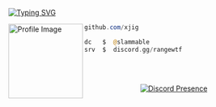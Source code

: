 

[![Typing SVG](https://readme-typing-svg.herokuapp.com?font=Silkscreen&duration=8000&pause=&color=F7F7F7&random=true&width=435&lines=range.wtf+%7C+Bio-Link)](https://git.io/typing-svg)

<img align="left" src="https://files.catbox.moe/bnm05t.png" width="147" alt="Profile Image" /> 



```powershell
github.com/xjig
```
```php
dc   $  @slammable
srv  $  discord.gg/rangewtf
```
## 
&zwnj;
&zwnj;

<div align="center">

[![Discord Presence](https://lanyard.kyrie25.me/api/1177497949601812512?gradient=FFFFFF-EFEFEF-CCCCCC-AAAAAA&waveColor=000000&waveSpotifyColor=000000&animationDuration=4s&showBanner=true&imgStyle=square&imgBorderRadius=100px&nameColor=FFFFFF)](https://discord.com/users/1177497949601812512)
</div>
